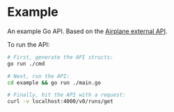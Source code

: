 # Example

An example Go API. Based on the [Airplane external API](https://docs.airplane.dev/api/introduction).

To run the API:

```sh
# First, generate the API structs:
go run ./cmd

# Next, run the API:
cd example && go run ./main.go

# Finally, hit the API with a request:
curl -v localhost:4000/v0/runs/get
```